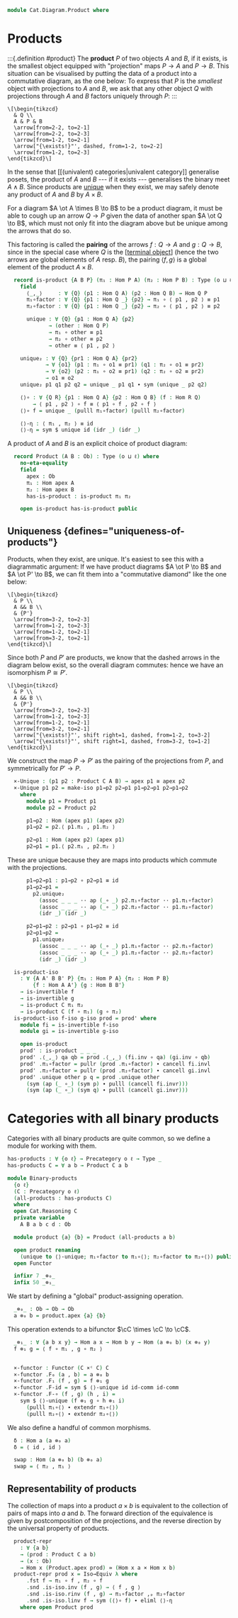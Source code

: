 <!--
```agda
open import Cat.Instances.Product
open import Cat.Prelude

import Cat.Reasoning
```
-->

```agda
module Cat.Diagram.Product where
```

<!--
```agda
module _ {o ℓ} (C : Precategory o ℓ) where
  open Cat.Reasoning C
```
-->

# Products

:::{.definition #product}
The **product** $P$ of two objects $A$ and $B$, if it exists, is the
smallest object equipped with "projection" maps $P \to A$ and $P \to B$.
This situation can be visualised by putting the data of a product into a
commutative diagram, as the one below: To express that $P$ is the
_smallest_ object with projections to $A$ and $B$, we ask that any other
object $Q$ with projections through $A$ and $B$ factors uniquely through
$P$:
:::

~~~{.quiver}
\[\begin{tikzcd}
  & Q \\
  A & P & B
  \arrow[from=2-2, to=2-1]
  \arrow[from=2-2, to=2-3]
  \arrow[from=1-2, to=2-1]
  \arrow["{\exists!}"', dashed, from=1-2, to=2-2]
  \arrow[from=1-2, to=2-3]
\end{tikzcd}\]
~~~

In the sense that [[(univalent) categories|univalent category]]
generalise posets, the product of $A$ and $B$ --- if it exists ---
generalises the binary meet $A \wedge B$. Since products are
[unique](#uniqueness) when they exist, we may safely denote any product
of $A$ and $B$ by $A \times B$.

For a diagram $A \ot A \times B \to B$ to be a product diagram, it must
be able to cough up an arrow $Q \to P$ given the data of another span $A
\ot Q \to B$, which must not only fit into the diagram above but be
unique among the arrows that do so.

This factoring is called the **pairing** of the arrows $f : Q \to A$ and
$g : Q \to B$, since in the special case where $Q$ is the [[terminal
object]] (hence the two arrows are global elements of $A$ resp. $B$),
the pairing $\langle f, g \rangle$ is a global element of the product $A
\times B$.

[terminal object]: Cat.Diagram.Terminal.html

```agda
  record is-product {A B P} (π₁ : Hom P A) (π₂ : Hom P B) : Type (o ⊔ ℓ) where
    field
      ⟨_,_⟩     : ∀ {Q} (p1 : Hom Q A) (p2 : Hom Q B) → Hom Q P
      π₁∘factor : ∀ {Q} {p1 : Hom Q _} {p2} → π₁ ∘ ⟨ p1 , p2 ⟩ ≡ p1
      π₂∘factor : ∀ {Q} {p1 : Hom Q _} {p2} → π₂ ∘ ⟨ p1 , p2 ⟩ ≡ p2

      unique : ∀ {Q} {p1 : Hom Q A} {p2}
             → (other : Hom Q P)
             → π₁ ∘ other ≡ p1
             → π₂ ∘ other ≡ p2
             → other ≡ ⟨ p1 , p2 ⟩

    unique₂ : ∀ {Q} {pr1 : Hom Q A} {pr2}
            → ∀ {o1} (p1 : π₁ ∘ o1 ≡ pr1) (q1 : π₂ ∘ o1 ≡ pr2)
            → ∀ {o2} (p2 : π₁ ∘ o2 ≡ pr1) (q2 : π₂ ∘ o2 ≡ pr2)
            → o1 ≡ o2
    unique₂ p1 q1 p2 q2 = unique _ p1 q1 ∙ sym (unique _ p2 q2)

    ⟨⟩∘ : ∀ {Q R} {p1 : Hom Q A} {p2 : Hom Q B} (f : Hom R Q)
        → ⟨ p1 , p2 ⟩ ∘ f ≡ ⟨ p1 ∘ f , p2 ∘ f ⟩
    ⟨⟩∘ f = unique _ (pulll π₁∘factor) (pulll π₂∘factor)

    ⟨⟩-η : ⟨ π₁ , π₂ ⟩ ≡ id
    ⟨⟩-η = sym $ unique id (idr _) (idr _)
```

A product of $A$ and $B$ is an explicit choice of product diagram:

```agda
  record Product (A B : Ob) : Type (o ⊔ ℓ) where
    no-eta-equality
    field
      apex : Ob
      π₁ : Hom apex A
      π₂ : Hom apex B
      has-is-product : is-product π₁ π₂

    open is-product has-is-product public
```

## Uniqueness {defines="uniqueness-of-products"}

<!--
```agda
module _ {o ℓ} {C : Precategory o ℓ} where
  open Cat.Reasoning C
  open Product hiding (⟨_,_⟩ ; π₁ ; π₂ ; ⟨⟩∘)
  private variable
    A B a b c d : Ob
```
-->

Products, when they exist, are unique. It's easiest to see this with a
diagrammatic argument: If we have product diagrams $A \ot P \to B$ and
$A \ot P' \to B$, we can fit them into a "commutative diamond" like the
one below:

~~~{.quiver}
\[\begin{tikzcd}
  & P \\
  A && B \\
  & {P'}
  \arrow[from=3-2, to=2-3]
  \arrow[from=1-2, to=2-3]
  \arrow[from=1-2, to=2-1]
  \arrow[from=3-2, to=2-1]
\end{tikzcd}\]
~~~

Since both $P$ and $P'$ are products, we know that the dashed arrows in
the diagram below exist, so the overall diagram commutes: hence we have
an isomorphism $P \cong P'$.

~~~{.quiver}
\[\begin{tikzcd}
  & P \\
  A && B \\
  & {P'}
  \arrow[from=3-2, to=2-3]
  \arrow[from=1-2, to=2-3]
  \arrow[from=1-2, to=2-1]
  \arrow[from=3-2, to=2-1]
  \arrow["{\exists!}"', shift right=1, dashed, from=1-2, to=3-2]
  \arrow["{\exists!}"', shift right=1, dashed, from=3-2, to=1-2]
\end{tikzcd}\]
~~~

We construct the map $P \to P'$ as the pairing of the projections from
$P$, and symmetrically for $P' \to P$.

```agda
  ×-Unique : (p1 p2 : Product C A B) → apex p1 ≅ apex p2
  ×-Unique p1 p2 = make-iso p1→p2 p2→p1 p1→p2→p1 p2→p1→p2
    where
      module p1 = Product p1
      module p2 = Product p2

      p1→p2 : Hom (apex p1) (apex p2)
      p1→p2 = p2.⟨ p1.π₁ , p1.π₂ ⟩

      p2→p1 : Hom (apex p2) (apex p1)
      p2→p1 = p1.⟨ p2.π₁ , p2.π₂ ⟩
```

These are unique because they are maps into products which commute with
the projections.

```agda
      p1→p2→p1 : p1→p2 ∘ p2→p1 ≡ id
      p1→p2→p1 =
        p2.unique₂
          (assoc _ _ _ ·· ap (_∘ _) p2.π₁∘factor ·· p1.π₁∘factor)
          (assoc _ _ _ ·· ap (_∘ _) p2.π₂∘factor ·· p1.π₂∘factor)
          (idr _) (idr _)

      p2→p1→p2 : p2→p1 ∘ p1→p2 ≡ id
      p2→p1→p2 =
        p1.unique₂
          (assoc _ _ _ ·· ap (_∘ _) p1.π₁∘factor ·· p2.π₁∘factor)
          (assoc _ _ _ ·· ap (_∘ _) p1.π₂∘factor ·· p2.π₂∘factor)
          (idr _) (idr _)

  is-product-iso
    : ∀ {A A' B B' P} {π₁ : Hom P A} {π₂ : Hom P B}
        {f : Hom A A'} {g : Hom B B'}
    → is-invertible f
    → is-invertible g
    → is-product C π₁ π₂
    → is-product C (f ∘ π₁) (g ∘ π₂)
  is-product-iso f-iso g-iso prod = prod' where
    module fi = is-invertible f-iso
    module gi = is-invertible g-iso

    open is-product
    prod' : is-product _ _ _
    prod' .⟨_,_⟩ qa qb = prod .⟨_,_⟩ (fi.inv ∘ qa) (gi.inv ∘ qb)
    prod' .π₁∘factor = pullr (prod .π₁∘factor) ∙ cancell fi.invl
    prod' .π₂∘factor = pullr (prod .π₂∘factor) ∙ cancell gi.invl
    prod' .unique other p q = prod .unique other
      (sym (ap (_ ∘_) (sym p) ∙ pulll (cancell fi.invr)))
      (sym (ap (_ ∘_) (sym q) ∙ pulll (cancell gi.invr)))
```

# Categories with all binary products

Categories with all binary products are quite common, so we define
a module for working with them.

```agda
has-products : ∀ {o ℓ} → Precategory o ℓ → Type _
has-products C = ∀ a b → Product C a b

module Binary-products
  {o ℓ}
  (C : Precategory o ℓ)
  (all-products : has-products C)
  where
  open Cat.Reasoning C
  private variable
    A B a b c d : Ob

  module product {a} {b} = Product (all-products a b)

  open product renaming
    (unique to ⟨⟩-unique; π₁∘factor to π₁∘⟨⟩; π₂∘factor to π₂∘⟨⟩) public
  open Functor

  infixr 7 _⊗₀_
  infix 50 _⊗₁_
```

We start by defining a "global" product-assigning operation.

```agda
  _⊗₀_ : Ob → Ob → Ob
  a ⊗₀ b = product.apex {a} {b}
```

This operation extends to a bifunctor $\cC \times \cC \to \cC$.

```agda
  _⊗₁_ : ∀ {a b x y} → Hom a x → Hom b y → Hom (a ⊗₀ b) (x ⊗₀ y)
  f ⊗₁ g = ⟨ f ∘ π₁ , g ∘ π₂ ⟩


  ×-functor : Functor (C ×ᶜ C) C
  ×-functor .F₀ (a , b) = a ⊗₀ b
  ×-functor .F₁ (f , g) = f ⊗₁ g
  ×-functor .F-id = sym $ ⟨⟩-unique id id-comm id-comm
  ×-functor .F-∘ (f , g) (h , i) =
    sym $ ⟨⟩-unique (f ⊗₁ g ∘ h ⊗₁ i)
      (pulll π₁∘⟨⟩ ∙ extendr π₁∘⟨⟩)
      (pulll π₂∘⟨⟩ ∙ extendr π₂∘⟨⟩)
```

We also define a handful of common morphisms.

```agda
  δ : Hom a (a ⊗₀ a)
  δ = ⟨ id , id ⟩

  swap : Hom (a ⊗₀ b) (b ⊗₀ a)
  swap = ⟨ π₂ , π₁ ⟩
```

<!--
```agda
  swap-is-iso : ∀ {a b} → is-invertible (swap {a} {b})
  swap-is-iso = make-invertible swap
    (unique₂ (pulll π₁∘⟨⟩ ∙ π₂∘⟨⟩) ((pulll π₂∘⟨⟩ ∙ π₁∘⟨⟩)) (idr _) (idr _))
    (unique₂ (pulll π₁∘⟨⟩ ∙ π₂∘⟨⟩) ((pulll π₂∘⟨⟩ ∙ π₁∘⟨⟩)) (idr _) (idr _))

  by-π₁ : ∀ {f f' : Hom a b} {g g' : Hom a c} → ⟨ f , g ⟩ ≡ ⟨ f' , g' ⟩ → f ≡ f'
  by-π₁ p = sym π₁∘⟨⟩ ∙ ap (π₁ ∘_) p ∙ π₁∘⟨⟩

  extend-π₁ : ∀ {f : Hom a b} {g : Hom a c} {h} → ⟨ f , g ⟩ ≡ h → f ≡ π₁ ∘ h
  extend-π₁ p = sym π₁∘⟨⟩ ∙ ap (π₁ ∘_) p

  by-π₂ : ∀ {f f' : Hom a b} {g g' : Hom a c} → ⟨ f , g ⟩ ≡ ⟨ f' , g' ⟩ → g ≡ g'
  by-π₂ p = sym π₂∘⟨⟩ ∙ ap (π₂ ∘_) p ∙ π₂∘⟨⟩

  extend-π₂ : ∀ {f : Hom a b} {g : Hom a c} {h} → ⟨ f , g ⟩ ≡ h → g ≡ π₂ ∘ h
  extend-π₂ p = sym π₂∘⟨⟩ ∙ ap (π₂ ∘_) p

  π₁-inv
    : ∀ {f : Hom (a ⊗₀ b) c} {g : Hom (a ⊗₀ b) d}
    → (⟨⟩-inv : is-invertible ⟨ f , g ⟩)
    → f ∘ is-invertible.inv ⟨⟩-inv ≡ π₁
  π₁-inv {f = f} {g = g} ⟨⟩-inv =
    pushl (sym π₁∘⟨⟩) ∙ elimr (is-invertible.invl ⟨⟩-inv)

  π₂-inv
    : ∀ {f : Hom (a ⊗₀ b) c} {g : Hom (a ⊗₀ b) d}
    → (⟨⟩-inv : is-invertible ⟨ f , g ⟩)
    → g ∘ is-invertible.inv ⟨⟩-inv ≡ π₂
  π₂-inv {f = f} {g = g} ⟨⟩-inv =
    pushl (sym π₂∘⟨⟩) ∙ elimr (is-invertible.invl ⟨⟩-inv)
```
-->

<!--
```agda
module _ {o ℓ} {C : Precategory o ℓ} where
  open Cat.Reasoning C
```
-->

## Representability of products

The collection of maps into a product $a \times b$ is equivalent to
the collection of pairs of maps into $a$ and $b$. The forward direction
of the equivalence is given by postcomposition of the projections, and
the reverse direction by the universal property of products.

```agda
  product-repr
    : ∀ {a b}
    → (prod : Product C a b)
    → (x : Ob)
    → Hom x (Product.apex prod) ≃ (Hom x a × Hom x b)
  product-repr prod x = Iso→Equiv λ where
      .fst f → π₁ ∘ f , π₂ ∘ f
      .snd .is-iso.inv (f , g) → ⟨ f , g ⟩
      .snd .is-iso.rinv (f , g) → π₁∘factor ,ₚ π₂∘factor
      .snd .is-iso.linv f → sym (⟨⟩∘ f) ∙ eliml ⟨⟩-η
    where open Product prod
```
